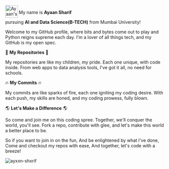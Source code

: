 <a href="https://www.linkedin.com/in/ayaansharif">
  <img align="left" alt="Ayaan's LinkedIn" width="40px" src="https://img.icons8.com/color/2x/linkedin-2--v2.gif"/> 
</a> 



<!--
<p align="left"> <img src="https://komarev.com/ghpvc/?username=dexjr&label=Profile%20views&color=0e75b6&style=flat" alt="kimjayden" /> </p>
<p align="left"> <img src="https://komarev.com/ghpvc/?username=Ayaan-Sharif&label=Profile%20views&color=0e75b6&style=flat" alt="kimjayden" /> </p>
-->



My name is **Ayaan Sharif** 

pursuing **AI and Data Science(B-TECH)** from Mumbai University! 


Welcome to my GitHub profile, where bits and bytes come out to play and Python reigns supreme each day. I'm a lover of all things tech, and my GitHub is my open spec.

📂 **My Repositories** 📂

My repositories are like my children, my pride. Each one unique, with code inside. From web apps to data analysis tools, I've got it all, no need for schools.

🔥 **My Commits** 🔥

My commits are like sparks of fire, each one igniting my coding desire. With each push, my skills are honed, and my coding prowess, fully blown.

🌎 **Let's Make a Difference** 🌎

So come and join me on this coding spree. Together, we'll conquer the world, you'll see. Fork a repo, contribute with glee, and let's make this world a better place to be.

So if you want to join in on the fun,
And be enlightened by what I've done,
Come and checkout my repos with ease,
And together, let's code with a breeze!

<p><img align="left" src="https://github-readme-stats.vercel.app/api/top-langs?username=ayxxn-shxrif&show_icons=true&locale=en&layout=compact" alt="ayxxn-shxrif" /></p>

<!--
**dexjr/dexjr** is a ✨ _special_ ✨ repository because its `README.md` (this file) appears on your GitHub profile.

Here are some ideas to get you started:

- 🔭 I’m currently working on ...
- 🌱 I’m currently learning ...
- 👯 I’m looking to collaborate on ...
- 🤔 I’m looking for help with ...
- 💬 Ask me about ...
- 📫 How to reach me: ...
- 😄 Pronouns: ...
- ⚡ Fun fact: ...
-->
